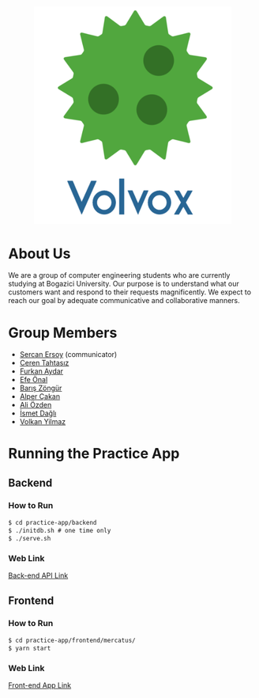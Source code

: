 <p align="middle">
  <img src="https://github.com/bounswe/bounswe2019group8/blob/master/images/group-logo.png" width=400>
</p>

# About Us
We are a group of computer engineering students who are currently studying at Bogazici University. Our purpose is to understand what our customers want and respond to their requests magnificently. We expect to reach our goal by adequate communicative and collaborative manners.

# Group Members

* [Sercan Ersoy](https://github.com/sercanersoy) (communicator)
* [Ceren Tahtasız](https://github.com/cerentahtasiz)
* [Furkan Aydar](https://github.com/furkanaydar)
* [Efe Önal](https://github.com/efe-onal-2016400267)
* [Barış Zöngür](https://github.com/baris-zongur-2016400285)
* [Alper Çakan](https://github.com/alpercakan)
* [Ali Özden](https://github.com/ozdenali)
* [İsmet Dağlı](https://github.com/ismet-dagli)
* [Volkan Yilmaz](https://github.com/yilmazvolkan)

# Running the Practice App
## Backend
### How to Run
```
$ cd practice-app/backend
$ ./initdb.sh # one time only 
$ ./serve.sh
```
### Web Link
[Back-end API Link](http://18.188.149.114:8080)

## Frontend
### How to Run
```
$ cd practice-app/frontend/mercatus/
$ yarn start
```
### Web Link
[Front-end App Link](http://18.188.149.114)
